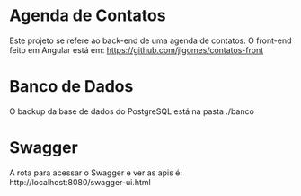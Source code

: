 # Agenda de Contatos
Este projeto se refere ao back-end de uma agenda de contatos.
O front-end feito em Angular está em: https://github.com/jlgomes/contatos-front

# Banco de Dados
O backup da base de dados do PostgreSQL está na pasta ./banco

# Swagger
A rota para acessar o Swagger e ver as apis é: http://localhost:8080/swagger-ui.html
